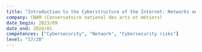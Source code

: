 ```yaml
---
title: "Introduction to the Cyberstructure of the Internet: Networks and Computer Security"
company: CNAM (Conservatoire national des arts et métiers)
date_begin: 2023/09
date_end: 2024/01
competences: ["Cybersecurity", "Network", "Cybersecurity risks"]
level: "17/20"
---
```


